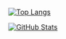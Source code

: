 [![Top Langs](https://github-readme-stats.vercel.app/api/top-langs/?username=psiblvdegod&layout=compact&theme=dark)](https://github.com/psiblvdegod)

[![GitHub Stats](https://github-readme-stats.vercel.app/api?username=psiblvdegod&show_icons=true&theme=radical)](https://github.com/psiblvdegod)
